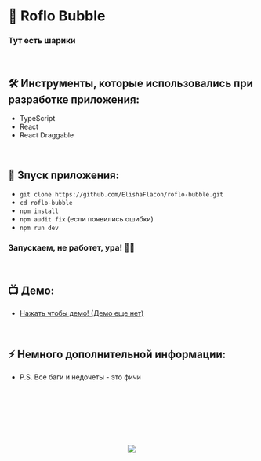 <h1> 
     🐸 Roflo Bubble
</h1>

<h3>
  Тут есть шарики
</h3>


</br>



<h2>
  🛠️ Инструменты, которые использовались при разработке приложения:
</h2>

- TypeScript
- React
- React Draggable



</br>



<h2>
  🚀 Зпуск приложения:
</h2>

- `git clone https://github.com/ElishaFlacon/roflo-bubble.git`
- `cd roflo-bubble`
- `npm install`
- `npm audit fix` (если появились ошибки)
- `npm run dev`
<h3>
    Запускаем, не работет, ура! 🗿🚬
</h3>



</br>



<h2>
 📺 Демо:
</h2>

- <a href="https://elishaflacon.github.io/roflo-bubble/">Нажать чтобы демо! (Демо еще нет)</a>



</br>



<h2>
⚡ Немного дополнительной информации:
</h2>

- P.S. Все баги и недочеты - это фичи




<br/>
<br/>
<br/>
<br/>
<br/>
<br/>



<p align="center">
  <img src="https://capsule-render.vercel.app/api?type=waving&color=d179b8&height=64&section=footer"/>
</p>
